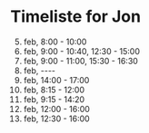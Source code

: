 # Timeliste for Jon

5. feb, 8:00 - 10:00
6. feb, 9:00 - 10:40, 12:30 - 15:00
7. feb, 9:00 - 11:00, 15:30 - 16:30
8. feb, ----
9. feb, 14:00 - 17:00
10. feb, 8:15 - 12:00
11. feb, 9:15 - 14:20
12. feb, 12:00 - 16:00
13. feb, 12:30 - 16:00